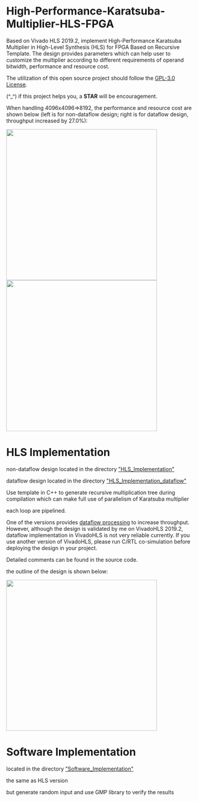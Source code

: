 # High-Performance-Karatsuba-Multiplier-HLS-FPGA
Based on Vivado HLS 2019.2, implement High-Performance Karatsuba Multiplier in High-Level Synthesis (HLS) for FPGA Based on Recursive Template.
The design provides parameters which can help user to customize the multiplier according to different requirements of operand bitwidth, performance and resource cost.

The utilization of this open source project should follow the [GPL-3.0 License](https://github.com/zslwyuan/High-Performance-Karatsuba-Multiplier-HLS-FPGA/blob/master/LICENSE). 

(^\_^) if this project helps you, a **STAR** will be encouragement. 



When handling 4096x4096=>8192, the performance and resource cost are shown below (left is for non-dataflow design; right is for dataflow design, throughput increased by 27.0%):

<img src="https://github.com/zslwyuan/High-Performance-Karatsuba-Multiplier-HLS-FPGA/blob/master/image/report.png" width="400"> <img src="https://github.com/zslwyuan/High-Performance-Karatsuba-Multiplier-HLS-FPGA/blob/master/image/report_dataflow.png" width="400"> 




# HLS Implementation 

non-dataflow design located in the directory ["HLS_Implementation"](https://github.com/zslwyuan/High-Performance-Karatsuba-Multiplier-HLS-FPGA/tree/master/HLS_Implementation)

dataflow design located in the directory ["HLS_Implementation_dataflow"](https://github.com/zslwyuan/High-Performance-Karatsuba-Multiplier-HLS-FPGA/tree/master/HLS_Implementation_dataflow)

Use template in C++ to generate recursive multiplication tree during compilation
which can make full use of parallelism of Karatsuba multiplier

each loop are pipelined.

One of the versions provides [dataflow processing]((https://github.com/zslwyuan/High-Performance-Karatsuba-Multiplier-HLS-FPGA/tree/master/HLS_Implementation_dataflow)) to increase throughput.
However, although the design is validated by me on VivadoHLS 2019.2, dataflow implementation in VivadoHLS is not very reliable currently. If you use another version of VivadoHLS, please run
C/RTL co-simulation before deploying the design in your project.

Detailed comments can be found in the source code.

the outline of the design is shown below:

<img src="https://github.com/zslwyuan/High-Performance-Karatsuba-Multiplier-HLS-FPGA/blob/master/image/design.png" width="400"> 

# Software Implementation 

located in the directory ["Software_Implementation"](https://github.com/zslwyuan/High-Performance-Karatsuba-Multiplier-HLS-FPGA/tree/master/Software_Implementation)

the same as HLS version 

but generate random input and use GMP library to verify the results